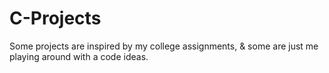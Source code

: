 # C-Projects
Some projects are inspired by my college assignments, &amp; some are just me playing around with a code ideas.
